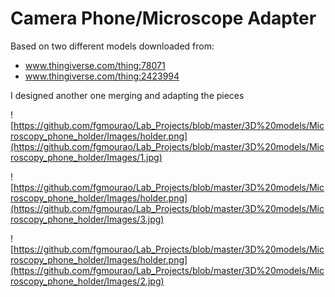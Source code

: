 #  Camera Phone/Microscope Adapter 

Based on two different models downloaded from:<br />

- www.thingiverse.com/thing:78071<br />
- www.thingiverse.com/thing:2423994<br />

I designed another one merging and adapting the pieces<br />


![https://github.com/fgmourao/Lab_Projects/blob/master/3D%20models/Microscopy_phone_holder/Images/holder.png](https://github.com/fgmourao/Lab_Projects/blob/master/3D%20models/Microscopy_phone_holder/Images/1.jpg)<br />

![https://github.com/fgmourao/Lab_Projects/blob/master/3D%20models/Microscopy_phone_holder/Images/holder.png](https://github.com/fgmourao/Lab_Projects/blob/master/3D%20models/Microscopy_phone_holder/Images/3.jpg)<br />

![https://github.com/fgmourao/Lab_Projects/blob/master/3D%20models/Microscopy_phone_holder/Images/holder.png](https://github.com/fgmourao/Lab_Projects/blob/master/3D%20models/Microscopy_phone_holder/Images/2.jpg)<br />





